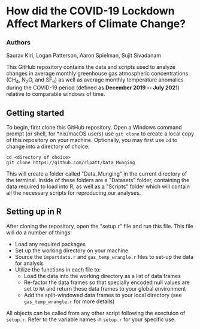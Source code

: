 # How did the COVID-19 Lockdown Affect Markers of Climate Change?

### Authors
Saurav Kiri, Logan Patterson, Aaron Spielman, Sujit Sivadanam

This GitHub repository contains the data and scripts used to analyze changes in average monthly greenhouse gas atmospheric concentrations (CH<sub>4</sub>, N<sub>2</sub>O, and SF<sub>6</sub>) as well as average monthly temperature anomalies during the COVID-19 period (defined as **December 2019 -- July 2021**) relative to comparable windows of time.

## Getting started

To begin, first clone this GitHub repository. Open a Windows command prompt (or shell, for *nix/macOS users) use `git clone` to create a local copy of this repository on your machine. Optionally, you may first use `cd` to change into a directory of choice:

```
cd <directory of choice>
git clone https://github.com/rlpatt/Data_Munging
```

This will create a folder called "Data_Munging" in the current directory of the terminal. Inside of these folders are a "Datasets" folder, containing the data required to load into R, as well as a "Scripts" folder which will contain all the necessary scripts for reproducing our analyses.

## Setting up in R

After cloning the repository, open the "setup.r" file and run this file. This file will do a number of things:

* Load any required packages
* Set up the working directory on your machine
* Source the `importdata.r` and `gas_temp_wrangle.r` files to set-up the data for analysis
* Utilize the functions in each file to:
    + Load the data into the working directory as a list of data frames
    + Re-factor the data frames so that specially encoded null values are set to `NA` and return these data frames to your global environment
    + Add the split-windowed data frames to your local directory (see `gas_temp_wrangle.r` for more details)

All objects can be called from any other script following the exectuion of `setup.r`. Refer to the variable names in `setup.r` for your specific use.